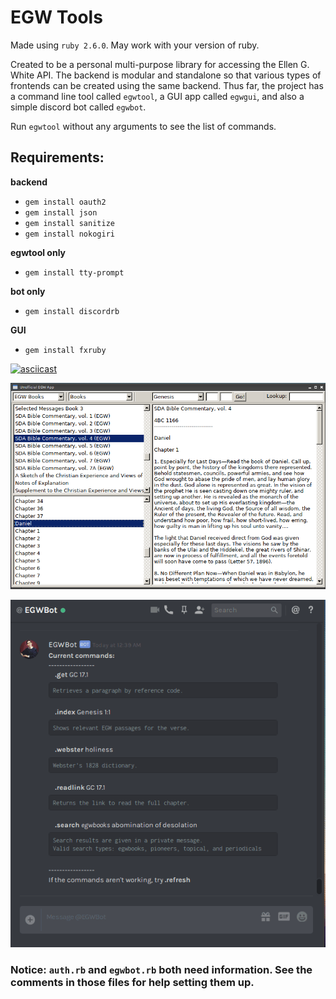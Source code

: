 # EGW Tools

Made using `ruby 2.6.0`. May work with your version of ruby.

Created to be a personal multi-purpose library for accessing the Ellen G. White API. The backend is modular and standalone so that various types of frontends can be created using the same backend. Thus far, the project has a command line tool called `egwtool`, a GUI app called `egwgui`, and also a simple discord bot called `egwbot`.

Run `egwtool` without any arguments to see the list of commands.

## Requirements:

**backend**
* `gem install oauth2`
* `gem install json`
* `gem install sanitize`
* `gem install nokogiri`

**egwtool only**
* `gem install tty-prompt`

**bot only**
* `gem install discordrb`

**GUI**
* `gem install fxruby`

[![asciicast](https://asciinema.org/a/QsTuuwSiCyHwettMhzmnBeRQJ.svg)](https://asciinema.org/a/QsTuuwSiCyHwettMhzmnBeRQJ)

![Experimental GUI](/demo/egwgui.png)

![egwbot demo](/demo/egwbot.gif)


### Notice: `auth.rb` and `egwbot.rb` both need information. See the comments in those files for help setting them up.
